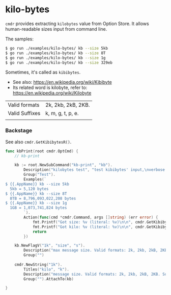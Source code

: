 # kilo-bytes

`cmdr` provides extracting `kilobytes` value from Option Store. It allows human-readable sizes input from command line.

The samples:

```bash
$ go run ./examples/kilo-bytes/ kb --size 5kb
$ go run ./examples/kilo-bytes/ kb --size 8T
$ go run ./examples/kilo-bytes/ kb --size 1g
$ go run ./examples/kilo-bytes/ kb --size 329eb
```

Sometimes, it's called as `kibibytes`.

- See also: https://en.wikipedia.org/wiki/Kibibyte
- Its related word is kilobyte, refer to: https://en.wikipedia.org/wiki/Kilobyte



|                |                    |
| -------------- | ------------------ |
| Valid formats  | 2k, 2kb, 2kB, 2KB. |
| Valid Suffixes | k, m, g, t, p, e.  |
|                |                    |

### Backstage

See also `cmdr.GetKibibytesR()`.

```go
func kbPrint(root cmdr.OptCmd) {
	// kb-print

	kb := root.NewSubCommand("kb-print", "kb").
		Description("kilobytes test", "test kibibytes' input,\nverbose long descriptions here.").
		Group("Test").
		Examples(`
$ {{.AppName}} kb --size 5kb
  5kb = 5,120 bytes
$ {{.AppName}} kb --size 8T
  8TB = 8,796,093,022,208 bytes
$ {{.AppName}} kb --size 1g
  1GB = 1,073,741,824 bytes
		`).
		Action(func(cmd *cmdr.Command, args []string) (err error) {
			fmt.Printf("Got size: %v (literal: %v)\n\n", cmdr.GetKibibytesR("kb-print.size"), cmdr.GetStringR("kb-print.size"))
			fmt.Printf("Got kilo: %v (literal: %v)\n\n", cmdr.GetKibibytesR("kb-print.kilo"), cmdr.GetStringR("kb-print.kilo"))
			return
		})

	kb.NewFlagV("1k", "size", "s").
		Description("max message size. Valid formats: 2k, 2kb, 2kB, 2KB. Suffixes: k, m, g, t, p, e.", "").
		Group("")	
	
	cmdr.NewString("1k").
		Titles("kilo", "k").
		Description("message size. Valid formats: 2k, 2kb, 2kB, 2KB. Suffixes: k, m, g, t, p, e.", "").
		Group("").AttachTo(kb)

}
```

